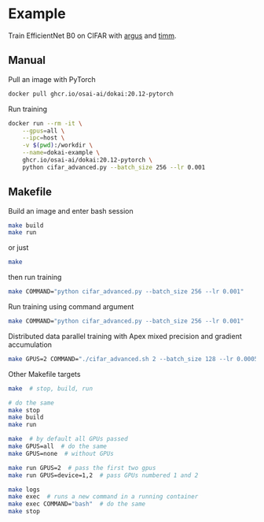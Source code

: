 # Example

Train EfficientNet B0 on CIFAR with [argus](https://github.com/lRomul/argus) and [timm](https://github.com/rwightman/pytorch-image-models). 

## Manual 

Pull an image with PyTorch
```bash
docker pull ghcr.io/osai-ai/dokai:20.12-pytorch
```

Run training
```bash
docker run --rm -it \
    --gpus=all \
    --ipc=host \
    -v $(pwd):/workdir \
    --name=dokai-example \
    ghcr.io/osai-ai/dokai:20.12-pytorch \
    python cifar_advanced.py --batch_size 256 --lr 0.001
```

## Makefile

Build an image and enter bash session
```bash
make build
make run
```
or just 
```bash
make
```
then run training
```bash
make COMMAND="python cifar_advanced.py --batch_size 256 --lr 0.001"
```

Run training using command argument
```bash
make COMMAND="python cifar_advanced.py --batch_size 256 --lr 0.001"
```

Distributed data parallel training with Apex mixed precision and gradient accumulation
```bash
make GPUS=2 COMMAND="./cifar_advanced.sh 2 --batch_size 128 --lr 0.0005 --amp --iter_size 2"
```

Other Makefile targets
```bash
make  # stop, build, run

# do the same
make stop
make build
make run

make  # by default all GPUs passed 
make GPUS=all  # do the same
make GPUS=none  # without GPUs

make run GPUS=2  # pass the first two gpus
make run GPUS=device=1,2  # pass GPUs numbered 1 and 2

make logs
make exec  # runs a new command in a running container
make exec COMMAND="bash"  # do the same 
make stop
```
